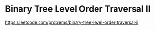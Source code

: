 # Binary Tree Level Order Traversal II
https://leetcode.com/problems/binary-tree-level-order-traversal-ii
